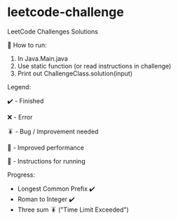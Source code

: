 # leetcode-challenge
LeetCode Challenges Solutions

:open_book: How to run: 

1. In Java.Main.java 
2. Use static function (or read instructions in challenge)
3. Print out ChallengeClass.solution(input)

Legend:

:heavy_check_mark: - Finished

:x: - Error

:cockroach: - Bug / Improvement needed

:rocket: - Improved performance

:page_facing_up: - Instructions for running

Progress:

- Longest Common Prefix :heavy_check_mark:
- Roman to Integer :heavy_check_mark:
- Three sum :cockroach: ("Time Limit Exceeded")
